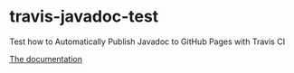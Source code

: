 # travis-javadoc-test
Test how to Automatically Publish Javadoc to GitHub Pages with Travis CI

[The documentation](http://benlimmer.com/2013/12/26/automatically-publish-javadoc-to-gh-pages-with-travis-ci/)
